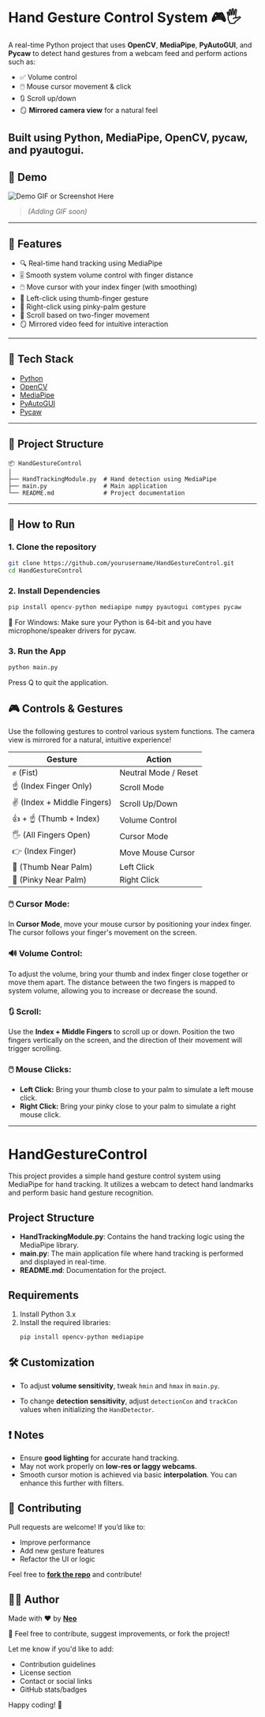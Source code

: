 # Hand Gesture Control System 🎮🖐️

A real-time Python project that uses **OpenCV**, **MediaPipe**, **PyAutoGUI**, and **Pycaw** to detect hand gestures from a webcam feed and perform actions such as:

- ✅ Volume control  
- 🖱️ Mouse cursor movement & click  
- 🔃 Scroll up/down  
- 🪞 **Mirrored camera view** for a natural feel

Built using **Python**, **MediaPipe**, **OpenCV**, **pycaw**, and **pyautogui**.
---

## 📸 Demo

![Demo GIF or Screenshot Here](#)  
> *(Adding GIF soon)*

---

## 🔧 Features

- 🔍 Real-time hand tracking using MediaPipe
- 🎚️ Smooth system volume control with finger distance
- 🖱️ Move cursor with your index finger (with smoothing)
- 🔘 Left-click using thumb-finger gesture
- 🔘 Right-click using pinky-palm gesture
- 📜 Scroll based on two-finger movement
- 🪞 Mirrored video feed for intuitive interaction

---

## 🧠 Tech Stack

- [Python](https://www.python.org/)
- [OpenCV](https://opencv.org/)
- [MediaPipe](https://google.github.io/mediapipe/)
- [PyAutoGUI](https://pyautogui.readthedocs.io/en/latest/)
- [Pycaw](https://github.com/AndreMiras/pycaw)

---

## 📁 Project Structure
```
📦 HandGestureControl
│
├── HandTrackingModule.py  # Hand detection using MediaPipe
├── main.py                # Main application
└── README.md              # Project documentation
```

---

## 🚀 How to Run

### 1. Clone the repository

```bash
git clone https://github.com/yourusername/HandGestureControl.git
cd HandGestureControl
```
### 2. Install Dependencies
```python
pip install opencv-python mediapipe numpy pyautogui comtypes pycaw
```
🔐 For Windows: Make sure your Python is 64-bit and you have microphone/speaker drivers for pycaw.
### 3. Run the App
```python
python main.py
```
Press Q to quit the application.
## 🎮 Controls & Gestures

Use the following gestures to control various system functions. The camera view is mirrored for a natural, intuitive experience!

| Gesture                         | Action                           |
|----------------------------------|----------------------------------|
| ✊ (Fist)                        | Neutral Mode / Reset             |
| ☝️ (Index Finger Only)           | Scroll Mode                      |
| ✌️ (Index + Middle Fingers)      | Scroll Up/Down                   |
| 👍 + ☝️ (Thumb + Index)          | Volume Control                   |
| 🖐️ (All Fingers Open)           | Cursor Mode                      |
| 👉 (Index Finger)                | Move Mouse Cursor                |
| 🤏 (Thumb Near Palm)             | Left Click                       |
| 👋 (Pinky Near Palm)             | Right Click                      |

### 🖱️ Cursor Mode:

In **Cursor Mode**, move your mouse cursor by positioning your index finger. The cursor follows your finger's movement on the screen.

### 🔊 Volume Control:

To adjust the volume, bring your thumb and index finger close together or move them apart. The distance between the two fingers is mapped to system volume, allowing you to increase or decrease the sound.

### 🔃 Scroll:

Use the **Index + Middle Fingers** to scroll up or down. Position the two fingers vertically on the screen, and the direction of their movement will trigger scrolling.

### 🖱️ Mouse Clicks:

- **Left Click:** Bring your thumb close to your palm to simulate a left mouse click.
- **Right Click:** Bring your pinky close to your palm to simulate a right mouse click.

---
# HandGestureControl

This project provides a simple hand gesture control system using MediaPipe for hand tracking. It utilizes a webcam to detect hand landmarks and perform basic hand gesture recognition.

## Project Structure

- **HandTrackingModule.py**: Contains the hand tracking logic using the MediaPipe library.
- **main.py**: The main application file where hand tracking is performed and displayed in real-time.
- **README.md**: Documentation for the project.

## Requirements

1. Install Python 3.x
2. Install the required libraries:
   ```bash
   pip install opencv-python mediapipe
   ```

## 🛠️ Customization

- To adjust **volume sensitivity**, tweak `hmin` and `hmax` in `main.py`.

- To change **detection sensitivity**, adjust `detectionCon` and `trackCon` values when initializing the `HandDetector`.

## ❗ Notes

- Ensure **good lighting** for accurate hand tracking.
- May not work properly on **low-res or laggy webcams**.
- Smooth cursor motion is achieved via basic **interpolation**. You can enhance this further with filters.

## 🤝 Contributing

Pull requests are welcome! If you’d like to:
- Improve performance
- Add new gesture features
- Refactor the UI or logic

Feel free to [**fork the repo**](https://github.com/iam-neo/-Ai-mouse-controller/fork) and contribute!



## 🧑‍💻 Author

Made with ❤️ by [**Neo**](https://github.com/iam-neo)

📧 Feel free to contribute, suggest improvements, or fork the project!

Let me know if you'd like to add:

- Contribution guidelines
- License section
- Contact or social links
- GitHub stats/badges

Happy coding! 🚀

